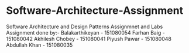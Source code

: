 # Software-Architecture-Assignment
Software Architecture and Design Patterns Assignmnet and Labs
Assignment done by:- Balakarthikeyan - 151080054 Farhan Baig - 151080042 Akhilesh Chobey - 151080041 Piyush Pawar - 151080048 Abdullah Khan - 151080035
